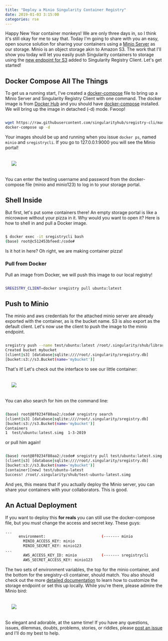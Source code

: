 ```yaml
---
title: "Deploy a Minio Singularity Container Registry"
date: 2019-01-03 3:15:00
categories: rse
---
```


Happy New Year container monkeys! We are only three days in, so I think it's still okay
for me to say that. Today I'm going to share with you an easy, open source
solution for sharing your containers using a [Minio Server](https://docs.minio.io/docs/minio-docker-quickstart-guide)
as our storage. Minio is an object storage akin to Amazon S3.
The work that I'll show you today will let you easily push Singularity containers
to storage using the [new endpoint for S3](https://singularityhub.github.io/sregistry-cli/client-s3)
added to Singularity Registry Client. Let's get started!

## Docker Compose All The Things

To get us a running start, I've created a [docker-compose](https://github.com/singularityhub/sregistry-cli/blob/master/examples/docker/docker-compose.yml) file to bring up a Minio Server and Singularity Registry Client with
one command. The docker image is from [Docker Hub](https://cloud.docker.com/repository/docker/vanessa/sregistry-cli)
and you should have [docker-compose](https://docs.docker.com/compose/install/) installed.
We will bring up the image in detached (-d) mode. Fwoop!

```bash

wget https://raw.githubusercontent.com/singularityhub/sregistry-cli/master/examples/docker/docker-compose.yml
docker-compose up -d

```

Your images should be up and running when you issue `docker ps`, named `minio` and `sregistrycli`.
If you go to 127.0.0.1:9000 you will see the Minio portal!

<div style="padding:20px; width:100%">
<img src="https://singularityhub.github.io/sregistry-cli/img/aws-minio1.png">
</div>

You can enter the testing username and password from the docker-compose file (minio and minio123) 
to log in to your storage portal.

## Shell Inside

But first, let's put some containers there! An empty storage portal is like
a microwave without your pizza in it. Why would you want to open it?
Here is how to shell in and pull a Docker image.

```bash

$ docker exec -it sregistrycli bash
(base) root@c512453bfeed:/code# 

```

Is it hot in here? Oh right, we are making container pizza!

### Pull from Docker

Pull an image from Docker, we will push this image to our local registry!

```bash

SREGISTRY_CLIENT=docker sregistry pull ubuntu:latest

```

## Push to Minio

The minio and aws credentials for the attached minio server are already exported
with the container, as is the bucket name. S3 is also export as the default client. 
Let's now use the client  to push the image to the minio endpoint.

```bash

sregistry push --name test/ubuntu:latest /root/.singularity/shub/library-ubuntu-latest-latest.simg
Created bucket mybucket
[client|s3] [database|sqlite:////root/.singularity/sregistry.db]
[bucket:s3://s3.Bucket(name='mybucket')]

```

That's it! Let's check out the interface to see our little container:


<div style="padding:20px">
<img src="https://vsoch.github.io/assets/images/posts/minio/minio-browser.png">
</div>


You can also search for him on the command line:

```bash

(base) root@8f0234f80aa2:/code# sregistry search
[client|s3] [database|sqlite:////root/.singularity/sregistry.db]
[bucket:s3://s3.Bucket(name='mybucket')]
Containers
1  test/ubuntu:latest.simg	1-3-2019	

```

or pull him again!

```bash

(base) root@8f0234f80aa2:/code# sregistry pull test/ubuntu:latest.simg
[client|s3] [database|sqlite:////root/.singularity/sregistry.db]
[bucket:s3://s3.Bucket(name='mybucket')]
[container][new] test/ubuntu-latest
Success! /root/.singularity/shub/test-ubuntu-latest.simg

```

And yes, this means that if you actually deploy the Minio server, you can
share your containers with your collaborators. This is good.

## An Actual Deployment

If you want to deploy this <strong>for reals</strong> you can still use the docker-compose
file, but you *must* change the access and secret key.  These guys:

```bash
...
      environment:                         (------- minio
        MINIO_ACCESS_KEY: minio
        MINIO_SECRET_KEY: minio123
...
        AWS_ACCESS_KEY_ID: minio           (------- sregistrycli
        AWS_SECRET_ACCESS_KEY: minio123
```

The two sets of environment variables, the top for the minio container, and the
bottom for the sregistry-cli container, should match. You also should
check out the more <a href="https://singularityhub.github.io/sregistry-cli/client-s3">detailed documentation</a> 
to learn how to customize the storage endpoint or set this up locally. While
you're there, please admire the Minio bird:

<div style="padding:20px">
<img src="https://singularityhub.github.io/sregistry-cli/img/aws-minio2.png">
</div>

So elegant and adorable, at the same time! If you have any questions, issues, dilemmas,
doubts, problems, stories, or riddles, please 
<a href="https://github.com/singularityhub/sregistry-cli" target="_blank"> post an issue</a>
and I'll do my best to help.
